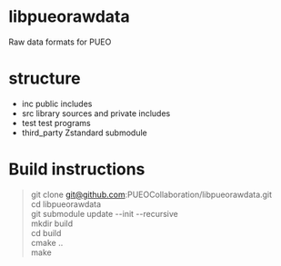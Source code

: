 # libpueorawdata
Raw data formats for PUEO

# structure

- inc public includes
- src library sources and private includes
- test test programs
- third_party Zstandard submodule

# Build instructions

> git clone git@github.com:PUEOCollaboration/libpueorawdata.git \
> cd libpueorawdata \
> git submodule update --init --recursive \
> mkdir build \
> cd build \
> cmake .. \
> make